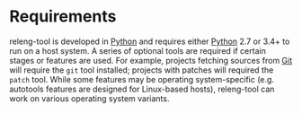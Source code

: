 # Requirements

releng-tool is developed in [Python][python] and requires either
[Python][python] 2.7 or 3.4+ to run on a host system. A series of optional
tools are required if certain stages or features are used. For example,
projects fetching sources from [Git][git] will require the ``git`` tool
installed; projects with patches will required the ``patch`` tool. While
some features may be operating system-specific (e.g. autotools features are
designed for Linux-based hosts), releng-tool can work on various operating
system variants.


[git]: https://git-scm.com/
[python]: https://www.python.org/
